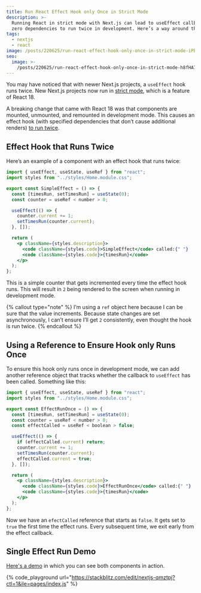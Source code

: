 ```yaml
---
title: Run React Effect Hook only Once in Strict Mode
description: >-
  Running React in strict mode with Next.js can lead to useEffect callbacks with
  zero dependencies to run twice in development. Here’s a way around that.
tags:
  - nextjs
  - react
image: /posts/220625/run-react-effect-hook-only-once-in-strict-mode-iPbgxvcN.png
seo:
  image: >-
    /posts/220625/run-react-effect-hook-only-once-in-strict-mode-h8fHA769--meta.png
---
```


You may have noticed that with newer Next.js projects, a `useEffect` hook runs twice. New Next.js projects now run in [strict mode](https://nextjs.org/docs/api-reference/next.config.js/react-strict-mode), which is a feature of React 18.

A breaking change that came with React 18 was that components are mounted, unmounted, and remounted in development mode. This causes an effect hook (with specified dependencies that don’t cause additional renders) [to run twice](https://www.techiediaries.com/react-18-useeffect/).

## Effect Hook that Runs Twice

Here’s an example of a component with an effect hook that runs twice:

```jsx
import { useEffect, useState, useRef } from "react";
import styles from "../styles/Home.module.css";

export const SimpleEffect = () => {
  const [timesRun, setTimesRun] = useState(0);
  const counter = useRef < number > 0;

  useEffect(() => {
    counter.current += 1;
    setTimesRun(counter.current);
  }, []);

  return (
    <p className={styles.description}>
      <code className={styles.code}>SimpleEffect</code> called:{" "}
      <code className={styles.code}>{timesRun}</code>
    </p>
  );
};
```

This is a simple counter that gets incremented every time the effect hook runs. This will result in `2` being rendered to the screen when running in development mode.

{% callout type="note" %}
I’m using a `ref` object here because I can be sure that the value increments. Because state changes are set asynchronously, I can’t ensure I’ll get `2` consistently, even thought the hook is run twice.
{% endcallout %}

## Using a Reference to Ensure Hook only Runs Once

To ensure this hook only runs once in development mode, we can add another reference object that tracks whether the callback to `useEffect` has been called. Something like this:

```jsx
import { useEffect, useState, useRef } from "react";
import styles from "../styles/Home.module.css";

export const EffectRunOnce = () => {
  const [timesRun, setTimesRun] = useState(0);
  const counter = useRef < number > 0;
  const effectCalled = useRef < boolean > false;

  useEffect(() => {
    if (effectCalled.current) return;
    counter.current += 1;
    setTimesRun(counter.current);
    effectCalled.current = true;
  }, []);

  return (
    <p className={styles.description}>
      <code className={styles.code}>EffectRunOnce</code> called:{" "}
      <code className={styles.code}>{timesRun}</code>
    </p>
  );
};
```

Now we have an `efectCalled` reference that starts as `false`. It gets set to `true` the first time the effect runs. Every subsequent time, we exit early from the effect callback.

## Single Effect Run Demo

[Here's a demo](https://stackblitz.com/edit/nextjs-qmztpj?file=components%2FSimpleEffect.tsx,components%2FEffectRunOnce.tsx,pages%2Findex.js) in which you can see both components in action.

{% code_playground url="https://stackblitz.com/edit/nextjs-qmztpj?ctl=1&ile=pages/index.js" %}
